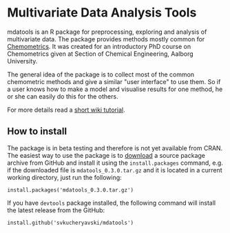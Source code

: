 Multivariate Data Analysis Tools
===========================================

mdatools is an R package for preprocessing, exploring and analysis of multivariate data. The package provides methods mostly common for [Chemometrics](http://en.wikipedia.org/wiki/Chemometrics). It was created for an introductory PhD course on Chemometrics given at Section of Chemical Engineering, Aalborg University. 

The general idea of the package is to collect most of the common chemometric methods and give a similar "user interface" to use them. So if a user knows how to make a model and visualise results for one method, he or she can easily do this for the others.

For more details read a [short wiki tutorial](https://github.com/svkucheryavski/mdatools/wiki). 

How to install
--------------

The package is in beta testing and therefore is not yet available from CRAN. The easiest way to use the package is to [download](https://github.com/svkucheryavski/mdatools/releases) a source package archive from GitHub and install it using the `install.packages` command, e.g. if the downloaded file is `mdatools_0.3.0.tar.gz` and it is located in a current working directory, just run the following:

```
install.packages('mdatools_0.3.0.tar.gz')
```

If you have `devtools` package installed, the following command will install the latest release from the GitHub:

```
install.github('svkucheryavski/mdatools')
```
